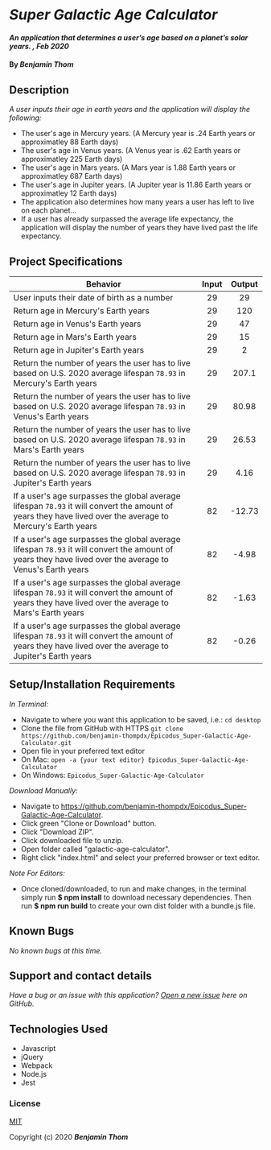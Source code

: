 # _Super Galactic Age Calculator_

#### _An application that determines a user’s age based on a planet’s solar years. , Feb 2020_

#### By _**Benjamin Thom**_

## Description

_A user inputs their age in earth years and the application will display the following:_

* The user's age in Mercury years. (A Mercury year is .24 Earth years or approximatley 88 Earth days)
* The user's age in Venus years. (A Venus year is .62 Earth years or approximatley 225 Earth days)
* The user's age in Mars years. (A Mars year is 1.88 Earth years or approximatley 687 Earth days)
* The user's age in Jupiter years. (A Jupiter year is 11.86 Earth years or approximatley 12 Earth days)
* The application also determines how many years a user has left to live on each planet…
* If a user has already surpassed the average life expectancy, the application will display the number of years they have lived past the life expectancy.

## Project Specifications

| Behavior | Input | Output |
|---|:---:|:---:|
|User inputs their date of birth as a number |29|29|
|Return age in Mercury's Earth years|29|120|
|Return age in Venus's Earth years|29|47|
|Return age in Mars's Earth years|29|15|
|Return age in Jupiter's Earth years|29|2|
|Return the number of years the user has to live based on U.S. 2020 average lifespan ```78.93``` in Mercury's Earth years|29|207.1|
|Return the number of years the user has to live based on U.S. 2020 average lifespan ```78.93``` in Venus's Earth years|29|80.98|
|Return the number of years the user has to live based on U.S. 2020 average lifespan ```78.93``` in Mars's Earth years|29|26.53|
|Return the number of years the user has to live based on U.S. 2020 average lifespan ```78.93``` in Jupiter's Earth years|29|4.16|
|If a user's age surpasses the global average lifespan ```78.93``` it will convert the amount of years they have lived over the average to Mercury's Earth years|82|-12.73|
|If a user's age surpasses the global average lifespan ```78.93``` it will convert the amount of years they have lived over the average to Venus's Earth years|82|-4.98|
|If a user's age surpasses the global average lifespan ```78.93``` it will convert the amount of years they have lived over the average to Mars's Earth years|82|-1.63|
|If a user's age surpasses the global average lifespan ```78.93``` it will convert the amount of years they have lived over the average to Jupiter's Earth years|82|-0.26|


## Setup/Installation Requirements

_In Terminal:_

* Navigate to where you want this application to be saved, i.e.:
```cd desktop```
* Clone the file from GitHub with HTTPS
```git clone https://github.com/benjamin-thompdx/Epicodus_Super-Galactic-Age-Calculator.git```
* Open file in your preferred text editor
* On Mac: ```open -a {your text editor} Epicodus_Super-Galactic-Age-Calculator```
* On Windows: ```Epicodus_Super-Galactic-Age-Calculator```

_Download Manually:_

* Navigate to https://github.com/benjamin-thompdx/Epicodus_Super-Galactic-Age-Calculator.
* Click green "Clone or Download" button.
* Click "Download ZIP".
* Click downloaded file to unzip.
* Open folder called "galactic-age-calculator".
* Right click "index.html" and select your preferred browser or text editor.

_Note For Editors:_ 
* Once cloned/downloaded, to run and make changes, in the terminal simply run **$ npm install** to download necessary dependencies. Then run **$ npm run build** to create your own dist folder with a bundle.js file.

## Known Bugs

_No known bugs at this time._

## Support and contact details

_Have a bug or an issue with this application? [Open a new issue](https://github.com/benjamin-thompdx/Epicodus_Super-Galactic-Age-Calculator/issues) here on GitHub._

## Technologies Used

* Javascript
* jQuery
* Webpack
* Node.js
* Jest

### License

[MIT](https://choosealicense.com/licenses/mit/)

Copyright (c) 2020 **_Benjamin Thom_**